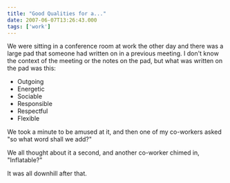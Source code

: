 ```yaml
---
title: "Good Qualities for a..."
date: 2007-06-07T13:26:43.000
tags: ['work']
---
```


We were sitting in a conference room at work the other day and there was a large pad that someone had written on in a previous meeting. I don't know the context of the meeting or the notes on the pad, but what was written on the pad was this:

- Outgoing
- Energetic
- Sociable
- Responsible
- Respectful
- Flexible

We took a minute to be amused at it, and then one of my co-workers asked "so what word shall we add?"

We all thought about it a second, and another co-worker chimed in, "Inflatable?"

It was all downhill after that.
